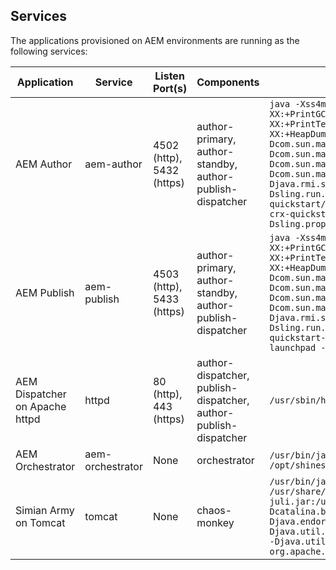 Services
--------

The applications provisioned on AEM environments are running as the following services:

| Application | Service | Listen Port(s) | Components | Example Process |
|-------------|---------|----------------|------------|-----------------|
| AEM Author  | aem-author | 4502 (http), 5432 (https) | author-primary, author-standby, author-publish-dispatcher | `java -Xss4m -Xms2048m -Xmx8192m -server -Djava.awt.headless=true -XX:+PrintGCDetails -XX:+PrintGCTimeStamps -XX:+PrintGCDateStamps -XX:+PrintTenuringDistribution -XX:+PrintGCApplicationStoppedTime -XX:+HeapDumpOnOutOfMemoryError -Dcom.sun.management.jmxremote -Dcom.sun.management.jmxremote.port=59182 -Dcom.sun.management.jmxremote.authenticate=false -Dcom.sun.management.jmxremote.ssl=false -Dcom.sun.management.jmxremote.local.only=true -Djava.rmi.server.hostname=localhost -Dkey=value -Dsling.run.modes=author,primary,nosamplecontent -jar crx-quickstart/app/cq-quickstart-6.3.0-standalone-quickstart.jar start -c crx-quickstart -i launchpad -p 4502 -nofork -Dsling.properties=conf/sling.properties` |
| AEM Publish | aem-publish | 4503 (http), 5433 (https) | author-primary, author-standby, author-publish-dispatcher | `java -Xss4m -Xms2048m -Xmx8192m -server -Djava.awt.headless=true -XX:+PrintGCDetails -XX:+PrintGCTimeStamps -XX:+PrintGCDateStamps -XX:+PrintTenuringDistribution -XX:+PrintGCApplicationStoppedTime -XX:+HeapDumpOnOutOfMemoryError -Dcom.sun.management.jmxremote -Dcom.sun.management.jmxremote.port=59183 -Dcom.sun.management.jmxremote.authenticate=false -Dcom.sun.management.jmxremote.ssl=false -Dcom.sun.management.jmxremote.local.only=true -Djava.rmi.server.hostname=localhost -Dkey=value -Dsling.run.modes=publish,nosamplecontent -jar crx-quickstart/app/cq-quickstart-6.3.0-standalone-quickstart.jar start -c crx-quickstart -i launchpad -p 4503 -nofork -Dsling.properties=conf/sling.properties` |
| AEM Dispatcher on Apache httpd | httpd | 80 (http), 443 (https) | author-dispatcher, publish-dispatcher, author-publish-dispatcher | `/usr/sbin/httpd -DFOREGROUND` |
| AEM Orchestrator | aem-orchestrator | None | orchestrator | `/usr/bin/java -Dsun.misc.URLClassPath.disableJarChecking=true -jar /opt/shinesolutions/aem-orchestrator/aem-orchestrator.jar` |
| Simian Army on Tomcat | tomcat | None | chaos-monkey | `/usr/bin/java -classpath /usr/share/tomcat/bin/bootstrap.jar:/usr/share/tomcat/bin/tomcat-juli.jar:/usr/share/java/commons-daemon.jar -Dcatalina.base=/usr/share/tomcat -Dcatalina.home=/usr/share/tomcat -Djava.endorsed.dirs= -Djava.io.tmpdir=/var/cache/tomcat/temp -Djava.util.logging.config.file=/usr/share/tomcat/conf/logging.properties -Djava.util.logging.manager=org.apache.juli.ClassLoaderLogManager org.apache.catalina.startup.Bootstrap start` |
